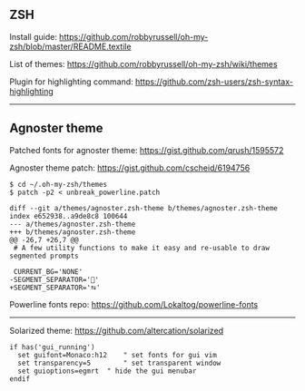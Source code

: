 ZSH
---

Install guide: https://github.com/robbyrussell/oh-my-zsh/blob/master/README.textile

List of themes: https://github.com/robbyrussell/oh-my-zsh/wiki/themes

Plugin for highlighting command: https://github.com/zsh-users/zsh-syntax-highlighting

---

Agnoster theme
--------------

Patched fonts for agnoster theme: https://gist.github.com/qrush/1595572

Agnoster theme patch: https://gist.github.com/cscheid/6194756

    $ cd ~/.oh-my-zsh/themes
    $ patch -p2 < unbreak_powerline.patch
    
    diff --git a/themes/agnoster.zsh-theme b/themes/agnoster.zsh-theme
    index e652938..a9de8c8 100644
    --- a/themes/agnoster.zsh-theme
    +++ b/themes/agnoster.zsh-theme
    @@ -26,7 +26,7 @@
     # A few utility functions to make it easy and re-usable to draw segmented prompts
    
     CURRENT_BG='NONE'
    -SEGMENT_SEPARATOR=''
    +SEGMENT_SEPARATOR='⮀'

Powerline fonts repo: https://github.com/Lokaltog/powerline-fonts

---

Solarized theme: https://github.com/altercation/solarized

    if has('gui_running')
      set guifont=Monaco:h12    " set fonts for gui vim
      set transparency=5        " set transparent window
      set guioptions=egmrt  " hide the gui menubar
    endif
